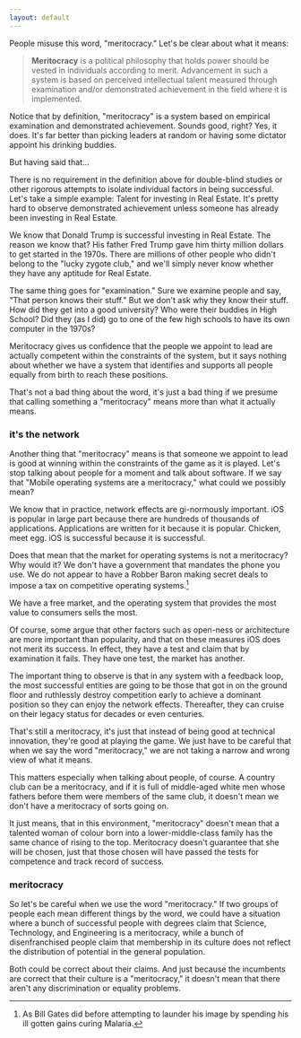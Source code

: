 ```yaml
---
layout: default
---
```


People misuse this word, "meritocracy." Let's be clear about what it means:

> **Meritocracy** is a political philosophy that holds power should be vested in individuals according to merit. Advancement in such a system is based on perceived intellectual talent measured through examination and/or demonstrated achievement in the field where it is implemented.

Notice that by definition, "meritocracy" is a system based on empirical examination and demonstrated achievement. Sounds good, right? Yes, it does. It's far better than picking leaders at random or having some dictator appoint his drinking buddies.

But having said that...

There is no requirement in the definition above for double-blind studies or other rigorous attempts to isolate individual factors in being successful. Let's take a simple example: Talent for investing in Real Estate. It's pretty hard to observe demonstrated achievement unless someone has already been investing in Real Estate.

We know that Donald Trump is successful investing in Real Estate. The reason we know that? His father Fred Trump gave him thirty million dollars to get started in the 1970s. There are millions of other people who didn't belong to the "lucky zygote club," and we'll simply never know whether they have any aptitude for Real Estate.

The same thing goes for "examination." Sure we examine people and say, "That person knows their stuff." But we don't ask why they know their stuff. How did they get into a good university? Who were their buddies in High School? Did they (as I did) go to one of the few high schools to have its own computer in the 1970s?

Meritocracy gives us confidence that the people we appoint to lead are actually competent within the constraints of the system, but it says nothing about whether we have a system that identifies and supports all people equally from birth to reach these positions.

That's not a bad thing about the word, it's just a bad thing if we presume that calling something a "meritocracy" means more than what it actually means.

### it's the network

Another thing that "meritocracy" means is that someone we appoint to lead is good at winning  within the constraints of the game as it is played. Let's stop talking about people for a moment and talk about software. If we say that "Mobile operating systems are a meritocracy," what could we possibly mean?

We know that in practice, network effects are gi-normously important. iOS is popular in large part because there are hundreds of thousands of applications. Applications are written for it because it is popular. Chicken, meet egg. iOS is successful because it is successful.

Does that mean that the market for operating systems is not a meritocracy? Why would it? We don't have a government that mandates the phone you use. We do not appear to have a Robber Baron making secret deals to impose a tax on competitive operating systems.[^gates]

[^gates]: As Bill Gates did before attempting to launder his image by spending his ill gotten gains curing Malaria.

We have a free market, and the operating system that provides the most value to consumers sells the most.

Of course, some argue that other factors such as open-ness or architecture are more important than popularity, and that on these measures iOS does not merit its success. In effect, they have a test and claim that by examination it fails. They have one test, the market has another.

The important thing to observe is that in any system with a feedback loop, the most successful entities are going to be those that got in on the ground floor and ruthlessly destroy competition early to achieve a dominant position so they can enjoy the network effects. Thereafter, they can cruise on their legacy status for decades or even centuries.

That's still a meritocracy, it's just that instead of being good at technical innovation, they're good at playing the game. We just have to be careful that when we say the word "meritocracy," we are not taking a narrow and wrong view of what it means.

This matters especially when talking about people, of course. A country club can be a meritocracy, and if it is full of middle-aged white men whose fathers before them were members of the same club, it doesn't mean we don't have a meritocracy of sorts going on.

It just means, that in this environment, "meritocracy" doesn't mean that a talented woman of colour born into a lower-middle-class family has the same chance of rising to the top. Meritocracy doesn't guarantee that she will be chosen, just that those chosen will have passed the tests for competence and track record of success.

### meritocracy

So let's be careful when we use the word "meritocracy." If two groups of people each mean different things by the word, we could have a situation where a bunch of successful people with degrees claim that Science, Technology, and Engineering is a meritocracy, while a bunch of disenfranchised people claim that membership in its culture does not reflect the distribution of potential in the general population.

Both could be correct about their claims. And just because the incumbents are correct that their culture is a "meritocracy," it doesn't mean that there aren't any discrimination or equality problems.